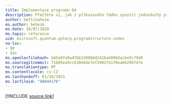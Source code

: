 ```yaml
---
title: Implementace programu Q#
description: Přečtěte si, jak z příkazového řádku spustit jednoduchý program v jazyce Q#.
author: bettinaheim
ms.author: beheim
ms.date: 10/07/2020
ms.topic: reference
uid: microsoft.quantum.qsharp.programstructure-index
no-loc:
- Q#
- $$v
ms.openlocfilehash: b45e0fe8a4fbb33008dd2416ab006dacbe9c79d8
ms.sourcegitcommit: 71605ea9cc630e84e7ef29027e1f0ea06299747e
ms.translationtype: MT
ms.contentlocale: cs-CZ
ms.lasthandoff: 01/26/2021
ms.locfileid: "98844176"
---
```

<!---
# Implementing a program in Q#
-->

[!INCLUDE [source link](~/includes/qsharp-language/Specifications/Language/1_ProgramStructure/README.md)]

